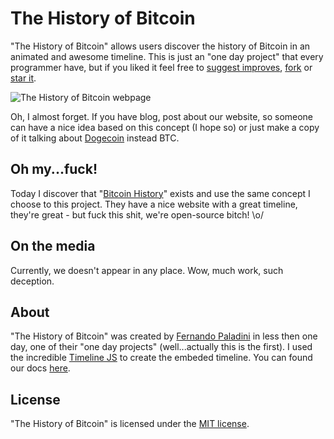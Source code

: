 The History of Bitcoin
===============

"The History of Bitcoin" allows users discover the history of Bitcoin in an animated and awesome timeline. This is just an "one day project" that every programmer have, but if you liked it feel free to [suggest improves](https://github.com/paladini/bitcoin-history/issues), [fork](https://github.com/paladini/bitcoin-history/fork) or [star it](https://github.com/paladini/bitcoin-history/star).

![The History of Bitcoin webpage](http://farm8.staticflickr.com/7312/12538110083_154f6eddfe_c.jpg)

Oh, I almost forget. If you have blog, post about our website, so someone can have a nice idea based on this concept (I hope so) or just make a copy of it talking about [Dogecoin](http://dogecoin.com/) instead BTC.

Oh my...fuck!
-------------
Today I discover that "[Bitcoin History](http://historyofbitcoin.org/)" exists and use the same concept I choose to this project. They have a nice website with a great timeline, they're great - but fuck this shit, we're open-source bitch! \o/

On the media
-------------

Currently, we doesn't appear in any place. Wow, much work, such deception.

About
------------

"The History of Bitcoin" was created by [Fernando Paladini](https://github.com/paladini) in less then one day, one of their "one day projects" (well...actually this is the first). I used the incredible [Timeline JS](http://timeline.knightlab.com/) to create the embeded timeline. You can found our docs [here](https://docs.google.com/spreadsheet/pub?key=0AhVWQDj56wqrdGhGU1FmUlJBblA1RG9WOE1xYl9GaXc&output=html).

License
------------
"The History of Bitcoin" is licensed under the [MIT license](http://choosealicense.com/licenses/mit/).

